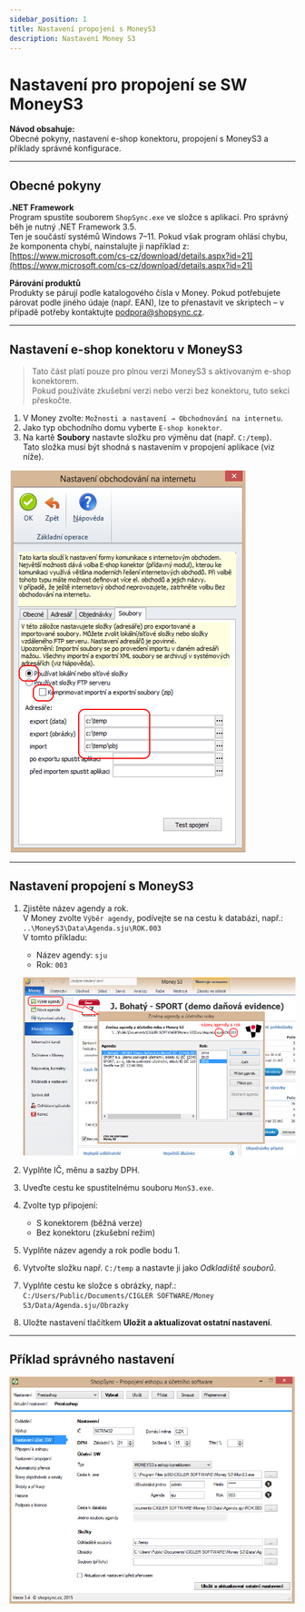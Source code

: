 ```yaml
---
sidebar_position: 1
title: Nastavení propojení s MoneyS3
description: Nastavení Money S3
---
```


# Nastavení pro propojení se SW MoneyS3

**Návod obsahuje:**  
Obecné pokyny, nastavení e-shop konektoru, propojení s MoneyS3 a příklady správné konfigurace.

---

## Obecné pokyny

**.NET Framework**  
Program spustíte souborem `ShopSync.exe` ve složce s aplikací. Pro správný běh je nutný .NET Framework 3.5.  
Ten je součástí systémů Windows 7–11. Pokud však program ohlásí chybu, že komponenta chybí, nainstalujte ji například z:
[https://www.microsoft.com/cs-cz/download/details.aspx?id=21](https://www.microsoft.com/cs-cz/download/details.aspx?id=21)

**Párování produktů**  
Produkty se párují podle katalogového čísla v Money. Pokud potřebujete párovat podle jiného údaje (např. EAN), lze to přenastavit ve skriptech – v případě potřeby kontaktujte [podpora@shopsync.cz](mailto:podpora@shopsync.cz).

---

## Nastavení e-shop konektoru v MoneyS3

> Tato část platí pouze pro plnou verzi MoneyS3 s aktivovaným e-shop konektorem.  
> Pokud používáte zkušební verzi nebo verzi bez konektoru, tuto sekci přeskočte.

1. V Money zvolte: `Možnosti a nastavení → Obchodnování na internetu`.
2. Jako typ obchodního domu vyberte `E-shop konektor`.
3. Na kartě **Soubory** nastavte složku pro výměnu dat (např. `C:/temp`).  
   Tato složka musí být shodná s nastavením v propojení aplikace (viz níže).

![Nastavení konektoru](assets/konektor.png)

---

## Nastavení propojení s MoneyS3

1. Zjistěte název agendy a rok.  
   V Money zvolte `Výběr agendy`, podívejte se na cestu k databázi, např.:  
   `..\MoneyS3\Data\Agenda.sju\ROK.003`  
   V tomto příkladu:
   - Název agendy: `sju`
   - Rok: `003`

   ![Výběr agendy](assets/agenda.png)

2. Vyplňte IČ, měnu a sazby DPH.
3. Uveďte cestu ke spustitelnému souboru `MonS3.exe`.
4. Zvolte typ připojení:
   - S konektorem (běžná verze)
   - Bez konektoru (zkušební režim)

5. Vyplňte název agendy a rok podle bodu 1.
6. Vytvořte složku např. `C:/temp` a nastavte ji jako *Odkladiště souborů*.
7. Vyplňte cestu ke složce s obrázky, např.:  
   `C:/Users/Public/Documents/CIGLER SOFTWARE/Money S3/Data/Agenda.sju/Obrazky`

8. Uložte nastavení tlačítkem **Uložit a aktualizovat ostatní nastavení**.

---

## Příklad správného nastavení

![Příklad nastavení Money](assets/nastavenimoney.png)